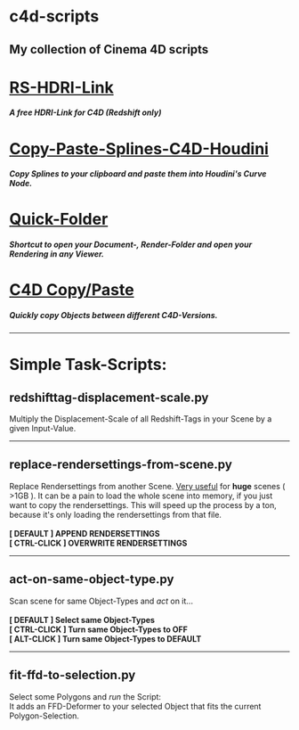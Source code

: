 # c4d-scripts
## My collection of Cinema 4D scripts

# [RS-HDRI-Link](https://github.com/lasselauch/c4d-scripts/tree/master/rs_hdrlink/)
##### A free HDRI-Link for C4D (Redshift only)

# [Copy-Paste-Splines-C4D-Houdini](https://github.com/lasselauch/c4d-scripts/tree/master/copy-paste-splines-c4d-houdini)
##### Copy Splines to your clipboard and paste them into Houdini's Curve Node.

# [Quick-Folder](https://github.com/lasselauch/c4d-scripts/tree/master/quick-folder)
##### Shortcut to open your Document-, Render-Folder and open your Rendering in any Viewer.

# [C4D Copy/Paste](https://github.com/lasselauch/c4d-scripts/tree/master/c4d-copy-paste)
##### Quickly copy Objects between different C4D-Versions.
---
# Simple Task-Scripts:

## redshifttag-displacement-scale.py
Multiply the Displacement-Scale of all Redshift-Tags in your Scene by a given Input-Value.

---

## replace-rendersettings-from-scene.py
Replace Rendersettings from another Scene. <u>Very useful</u> for <b>huge</b> scenes ( >1GB ). It can be a pain to load the whole scene into memory, if you just want to copy the rendersettings. This will speed up the process by a ton, because it's only loading the rendersettings from that file.</br></br>
<b>[ DEFAULT ] APPEND RENDERSETTINGS</b></br>
<b>[ CTRL-CLICK ] OVERWRITE RENDERSETTINGS</b></br>

---

## act-on-same-object-type.py
Scan scene for same Object-Types and _act_ on it...</br></br>
<b>[ DEFAULT ] Select same Object-Types</b></br>
<b>[ CTRL-CLICK ] Turn same Object-Types to OFF</b></br>
<b>[ ALT-CLICK ] Turn same Object-Types to DEFAULT</b></br>

---

## fit-ffd-to-selection.py
Select some Polygons and _run_ the Script:</br>
It adds an FFD-Deformer to your selected Object that fits the current Polygon-Selection.
